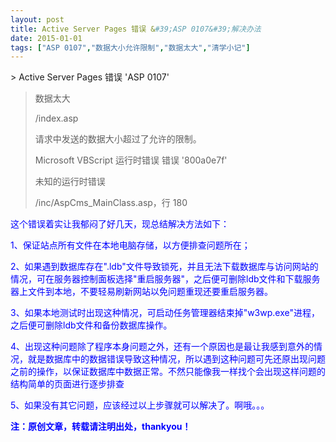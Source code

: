 ```yaml
---
layout: post
title: Active Server Pages 错误 &#39;ASP 0107&#39;解决办法
date: 2015-01-01
tags: ["ASP 0107","数据大小允许限制","数据太大","清学小记"]
---
```


<!-- build time:Sat Jun 23 2018 12:05:15 GMT+0800 (中国标准时间) -->> Active Server Pages 错误 'ASP 0107'
> 
> 数据太大
> 
> /index.asp
> 
> 请求中发送的数据大小超过了允许的限制。
> 
> Microsoft VBScript 运行时错误 错误 '800a0e7f'
> 
> 未知的运行时错误
> 
> /inc/AspCms_MainClass.asp，行 180

<span style="color:#00f">这个错误着实让我郁闷了好几天，现总结解决方法如下：</span>

<span style="color:#00f">1、保证站点所有文件在本地电脑存储，以方便排查问题所在；</span>

<span style="color:#00f">2、如果遇到数据库存在".ldb"文件导致锁死，并且无法下载数据库与访问网站的情况，可在服务器控制面板选择"重启服务器"，之后便可删除ldb文件和下载服务器上文件到本地，不要轻易刷新网站以免问题重现还要重启服务器。</span>

<span style="color:#00f">3、如果本地测试时出现这种情况，可启动任务管理器结束掉"w3wp.exe"进程，之后便可删除ldb文件和备份数据库操作。</span>

<span style="color:#00f">4、出现这种问题除了程序本身问题之外，还有一个原因也是最让我感到意外的情况，就是数据库中的数据错误导致这种情况，所以遇到这种问题可先还原出现问题之前的操作，以保证数据库中数据正常。不然只能像我一样找个会出现这样问题的结构简单的页面进行逐步排查</span>

<span style="color:#00f">5、如果没有其它问题，应该经过以上步骤就可以解决了。啊哦。。。</span>

**<span style="color:#00f">注：原创文章，转载请注明出处，thankyou！</span>**
<!-- rebuild by neat -->